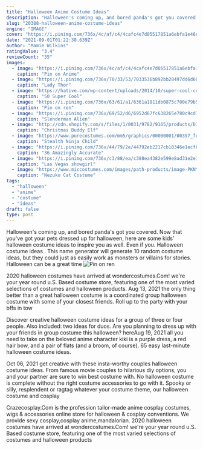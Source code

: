 ```yaml
---
title: "Halloween Anime Costume Ideas"
description: "Halloween's coming up, and bored panda's got you covered. Now that you've got your pets dressed up for halloween, here are some kids' halloween costume ideas to inspire you as well. Even if you"
slug: "20388-halloween-anime-costume-ideas"
engine: "IMAGE"
cover: "https://i.pinimg.com/736x/4c/af/c4/4cafc4e7d05517851a6ebfa1e46ec25f.jpg"
date: "2021-09-01T01:22:38.639Z"
author: "Mamie Wilkins"
ratingValue: "3.4"
reviewCount: "35"
images:
  - image: "https://i.pinimg.com/736x/4c/af/c4/4cafc4e7d05517851a6ebfa1e46ec25f.jpg"
    caption: "Pin on Anime"
  - image: "https://i.pinimg.com/736x/70/33/53/7033536b892bb28497dd6d60446795dc.jpg"
    caption: "Lady Thor"
  - image: "https://hative.com/wp-content/uploads/2014/10/super-cool-costume-ideas/1-nightwing-halloween-costume.jpg"
    caption: "50 Super Cool"
  - image: "https://i.pinimg.com/736x/63/61/a1/6361a1811db0875c700e79b578dd25e2--renaissance-costume-ideas.jpg"
    caption: "Pin on ren"
  - image: "https://i.pinimg.com/736x/69/52/d6/6952d67fc638265e780c9cd74dfb1f5e--halloween-prop-halloween-decorations.jpg"
    caption: "Slenderman Alien"
  - image: "http://cdn.shopify.com/s/files/1/0031/9782/9165/products/DIY_Couples_Halloween_Costume_Ideas_Buddy_the_ELF_and_Jovie_Movie_Character_Couples_Costume_1200x1200.jpg?v=1562569783"
    caption: "Christmas Buddy Elf"
  - image: "https://www.purecostumes.com/mm5/graphics/00000001/00397_full_1.jpg"
    caption: "Stealth Ninja Child"
  - image: "https://i.pinimg.com/736x/44/79/2e/44792eb2217cb18346e1ecf6fbaff403.jpg"
    caption: "36 Amazingly Accurate"
  - image: "https://i.pinimg.com/736x/c3/88/ea/c388ea4382e599e8ad31e2e1f4c1d997--vegas-showgirl-homemade-costumes.jpg"
    caption: "Las Vegas showgirl"
  - image: "https://www.miccostumes.com/images/path-products/image-PKNY001N-2.jpg/&width=1200&height=1200&a.jpg"
    caption: "Nezuko Cat Costume"
tags:
  - "halloween"
  - "anime"
  - "costume"
  - "ideas"
draft: false
type: post
---
```


Halloween's coming up, and bored panda's got you covered. Now that you've got your pets dressed up for halloween, here are some kids' halloween costume ideas to inspire you as well. Even if you. Halloween costume ideas . This name generator will generate 10 random costume ideas, but they could just as easily work as monsters or villains for stories. Halloween can be a great time
![Pin on ren](https://i.pinimg.com/736x/63/61/a1/6361a1811db0875c700e79b578dd25e2--renaissance-costume-ideas.jpg "Pin on ren")

2020 halloween costumes have arrived at wondercostumes.Com! we&#39;re your year round u.S. Based costume store, featuring one of the most varied selections of costumes and halloween products. Aug 13, 2021 the only thing better than a great halloween costume is a coordinated group halloween costume with some of your closest friends. Roll up to the party with your bffs in tow
<!--inArticleAds-->

<!--galleryOne-->

Discover creative halloween costume ideas for a group of three or four people. Also included: two ideas for duos. Are you planning to dress up with your friends in group costume this halloween? hereAug 19, 2021 all you need to take on the beloved anime character kiki is a purple dress, a red hair bow, and a pair of flats (and a broom, of course).  65 easy last-minute halloween costume ideas.
<!--inArticleAds-->

<!--galleryTwo-->

Oct 06, 2021 get creative with these insta-worthy couples halloween costume ideas. From famous movie couples to hilarious diy options, you and your partner are sure to win best costume with. No halloween costume is complete without the right costume accessories to go with it. Spooky or silly, resplendent or ragtag  whatever your costume theme, our halloween costume and cosplay
<!--galleryThree-->

Crazecosplay.Com is the profession tailor-made anime cosplay costumes, wigs & accessories online store for halloween & cosplay conventions. We provide sexy cosplay,cosplay anime,mandalorian. 2020 halloween costumes have arrived at wondercostumes.Com! we're your year round u.S. Based costume store, featuring one of the most varied selections of costumes and halloween products